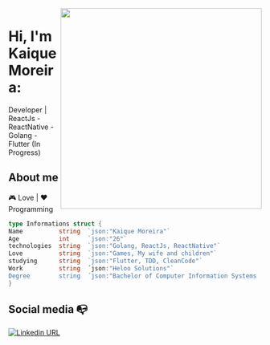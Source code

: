 <img align="right" width="400" height="400" src="https://media.giphy.com/media/10RgZyfaX0HBSg/giphy.gif">


# Hi, I'm Kaique Moreira:

Developer | ReactJs - ReactNative - Golang - Flutter (In Progress)

## About me 

 :video_game: Love | :heart: Programming
```go
type Informations struct {
Name          string  `json:"Kaique Moreira"`
Age           int     `json:"26"`
technologies  string  `json:"Golang, ReactJs, ReactNative"`
Love          string  `json:"Games, My wife and children"`
studying      string  `json:"Flutter, TDD, CleanCode"`
Work          string  ´json:"Heloo Solutions"`
Degree        string  ´json:"Bachelor of Computer Information Systems | Uniesp (In Progress)"`
}
```
## Social media :mailbox_with_no_mail:

[![Linkedin URL](https://img.shields.io/twitter/url?color=%230072b1&label=connect&logo=linkedin&logoColor=%230072b1&style=flat-square&url=https%3A%2F%2Fwww.linkedin.com%2Fin%2Falejandro-ramirez-ciceros%2F)](https://www.linkedin.com/in/kaique-moreira-logstay/)



